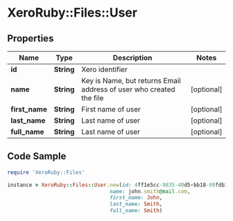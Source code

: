 # XeroRuby::Files::User

## Properties

Name | Type | Description | Notes
------------ | ------------- | ------------- | -------------
**id** | **String** | Xero identifier | 
**name** | **String** | Key is Name, but returns Email address of user who created the file | [optional] 
**first_name** | **String** | First name of user | [optional] 
**last_name** | **String** | Last name of user | [optional] 
**full_name** | **String** | Last name of user | [optional] 

## Code Sample

```ruby
require 'XeroRuby::Files'

instance = XeroRuby::Files::User.new(id: 4ff1e5cc-9835-40d5-bb18-09fdb118db9c,
                                 name: john.smith@mail.com,
                                 first_name: John,
                                 last_name: Smith,
                                 full_name: Smith)
```


